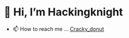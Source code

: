 # 👋 Hi, I’m Hackingknight 

- 📫 How to reach me ... [Cracky_donut](https://github.com/crackysolver)



<!---
Hackingknight/Hackingknight is a ✨ special ✨ repository because its `README.md` (this file) appears on your GitHub profile.
You can click the Preview link to take a look at your changes.
--->

